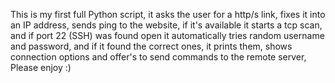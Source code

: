 This is my first full Python script, it asks the user for a http/s link, fixes it into an IP address, sends ping to the website, if it's available it starts a tcp scan, and if port 22 (SSH) was found open it automatically tries random username and password, and if it found the correct ones, it prints them, shows connection options and offer's to send commands to the remote server, Please enjoy :)

<!---
Eliran789/Eliran789 is a ✨ special ✨ repository because its `README.md` (this file) appears on your GitHub profile.
You can click the Preview link to take a look at your changes.
--->
